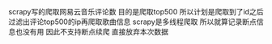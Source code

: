 scrapy写的爬取网易云音乐评论数 目的是爬取top500 所以计划是爬取到了id之后 过滤出评论top500的ip再爬取歌曲信息
scrapy是多线程爬取 所以就算记录断点信息也没有用 因此不支持断点续爬 直接放弃本次数据
